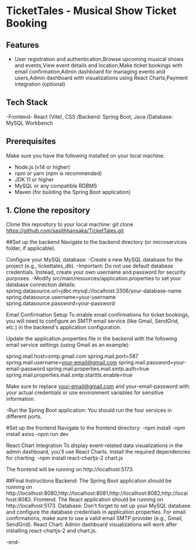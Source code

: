 # TicketTales - Musical Show Ticket Booking

## Features
- User registration and authentication,Browse upcoming musical shows and events,View event details and location,Make ticket bookings with email confirmation,Admin dashboard for managing events and users,Admin dashboard with visualizations using React Charts,Payment integration (optional)

## Tech Stack
-Frontend- React (Vite), CSS /Backend: Spring Boot, Java /Database: MySQL Workbench

## Prerequisites
Make sure you have the following installed on your local machine:
- Node.js (v14 or higher)
- npm or yarn (npm is recommended)
- JDK 11 or higher
- MySQL or any compatible RDBMS
- Maven (for building the Spring Boot application)

## 1. Clone the repository
Clone this repository to your local machine:
git clone https://github.com/sasithhansaka/TicketTales.git

##Set up the backend
Navigate to the backend directory (or microservices folder, if applicable).

Configure your MySQL database:
-Create a new MySQL database for the project (e.g., tickettales_db).
-Important: Do not use default database credentials. Instead, create your own username and password for security purposes.
-Modify src/main/resources/application.properties to set your database connection details:
      spring.datasource.url=jdbc:mysql://localhost:3306/your-database-name
      spring.datasource.username=your-username
      spring.datasource.password=your-password

Email Confirmation Setup
To enable email confirmations for ticket bookings, you will need to configure an SMTP email service (like Gmail, SendGrid, etc.) in the backend's application configuration.

Update the application.properties file in the backend with the following email service settings (using Gmail as an example):

spring.mail.host=smtp.gmail.com
spring.mail.port=587
spring.mail.username=your-email@gmail.com
spring.mail.password=your-email-password
spring.mail.properties.mail.smtp.auth=true
spring.mail.properties.mail.smtp.starttls.enable=true

Make sure to replace your-email@gmail.com and your-email-password with your actual credentials or use environment variables for sensitive information.

-Run the Spring Boot application:
You should run the four services in different ports.

#Set up the frontend
Navigate to the frontend directory:
-npm install
-npm install axios
-npm run dev

React Chart Integration
To display event-related data visualizations in the admin dashboard, you'll use React Charts. Install the required dependencies for charting:
-npm install react-chartjs-2 chart.js

The frontend will be running on http://localhost:5173.

##Final Instructions
Backend: The Spring Boot application should be running on http://localhost:8080,http://localhost:8081,http://localhost:8082,http://localhost:8083.
Frontend: The React application should be running on http://localhost:5173.
Database: Don't forget to set up your MySQL database and configure the database credentials in application.properties.
For email confirmations, make sure to use a valid email SMTP provider (e.g., Gmail, SendGrid).
React Chart: Admin dashboard visualizations will work after installing react-chartjs-2 and chart.js.

-end-




